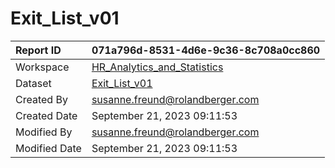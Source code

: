 



# Exit_List_v01

|Report ID|071a796d-8531-4d6e-9c36-8c708a0cc860|
| :--- | :--- |
|Workspace|[HR_Analytics_and_Statistics](../Workspaces/HR_Analytics_and_Statistics.md)|
|Dataset|[Exit_List_v01](../Datasets/Exit_List_v01.md)|
|Created By|susanne.freund@rolandberger.com|
|Created Date|September 21, 2023 09:11:53|
|Modified By|susanne.freund@rolandberger.com|
|Modified Date|September 21, 2023 09:11:53|
